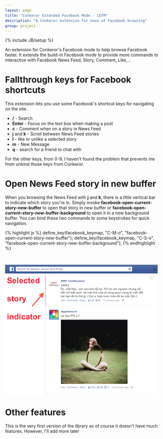 ```yaml
---
layout: page
title: "Conkeror Extended Facebook Mode - CEFM"
description: "A Conkeror extension for ease of Facebook browsing"
group: project
---
```

{% include JB/setup %}

An extension for Conkeror's Facebook mode to help browse Facebook faster. It
extends the build-in Facebook mode to provide more commands to interactive with
Facebook News Feed, Story, Comment, Like,...

# Fallthrough keys for Facebook shortcuts

This extension lets you use some Facebook's shortcut keys for navigating on the
site.

- **/** - Search
- **Enter** - Focus on the text box when making a post
- **c** - Comment when on a story in News Feed
- **j** and **k** - Scroll between News Feed stories
- **l** - like or unlike a selected story
- **m** - New Message
- **q** - search for a friend to chat with

For the other keys, from 0-9, I haven't found the problem that prevents me from
unbind those keys from Conkeror.

# Open News Feed story in new buffer

When you browsing the News Feed with **j** and **k**, there is a little vertical
bar to indicate which story you're in. Simply invoke
**facebook-open-current-story-new-buffer** to open that story in new buffer or
**facebook-open-current-story-new-buffer-background** to open it in a new
background buffer. You can bind these two commands to some keystrokes for quick
navigation.

{% highlight js %}
define_key(facebook_keymap, "C-M-o", "facebook-open-current-story-new-buffer");
define_key(facebook_keymap, "C-S-o", "facebook-open-current-story-new-buffer-background");
{% endhighlight %}

<p>&nbsp;</p>

![Indicator](/files/conkeror-extended-facebook-mode/indicator.png)

# Other features

This is the very first version of the library so of course it doesn't have much
features. However, I'll add more later
